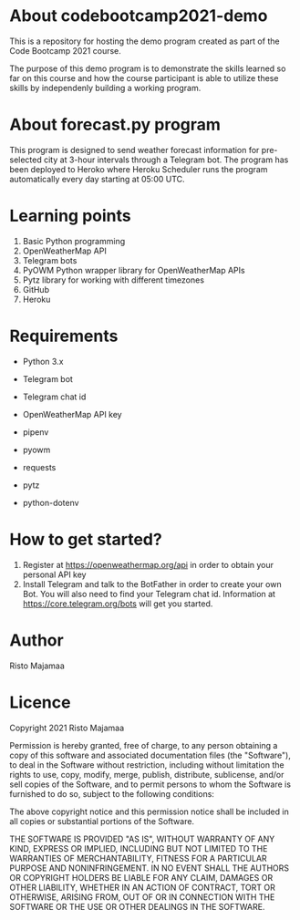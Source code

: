 # About codebootcamp2021-demo

This is a repository for hosting the demo program created as part of the Code Bootcamp 2021 course.

The purpose of this demo program is to demonstrate the skills learned so far on this course and how the course participant is able to utilize these skills by independenly building a working program.

# About forecast.py program

This program is designed to send weather forecast information for pre-selected city at 3-hour intervals through a Telegram bot. The program has been deployed to Heroko where Heroku Scheduler runs the program automatically every day starting at 05:00 UTC.

# Learning points

1. Basic Python programming
2. OpenWeatherMap API
3. Telegram bots
4. PyOWM Python wrapper library for OpenWeatherMap APIs
5. Pytz library for working with different timezones
6. GitHub
7. Heroku

# Requirements

- Python 3.x
- Telegram bot
- Telegram chat id
- OpenWeatherMap API key

- pipenv
- pyowm
- requests
- pytz
- python-dotenv

# How to get started?

1. Register at https://openweathermap.org/api in order to obtain your personal API key
2. Install Telegram and talk to the BotFather in order to create your own Bot. You will also need to find your Telegram chat id. Information at https://core.telegram.org/bots will get you started.

# Author

Risto Majamaa

# Licence

Copyright 2021 Risto Majamaa

Permission is hereby granted, free of charge, to any person obtaining a copy of this software and associated documentation files (the "Software"), to deal in the Software without restriction, including without limitation the rights to use, copy, modify, merge, publish, distribute, sublicense, and/or sell copies of the Software, and to permit persons to whom the Software is furnished to do so, subject to the following conditions:

The above copyright notice and this permission notice shall be included in all copies or substantial portions of the Software.

THE SOFTWARE IS PROVIDED "AS IS", WITHOUT WARRANTY OF ANY KIND, EXPRESS OR IMPLIED, INCLUDING BUT NOT LIMITED TO THE WARRANTIES OF MERCHANTABILITY, FITNESS FOR A PARTICULAR PURPOSE AND NONINFRINGEMENT. IN NO EVENT SHALL THE AUTHORS OR COPYRIGHT HOLDERS BE LIABLE FOR ANY CLAIM, DAMAGES OR OTHER LIABILITY, WHETHER IN AN ACTION OF CONTRACT, TORT OR OTHERWISE, ARISING FROM, OUT OF OR IN CONNECTION WITH THE SOFTWARE OR THE USE OR OTHER DEALINGS IN THE SOFTWARE.
